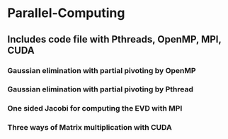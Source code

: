 # Parallel-Computing
## Includes code file with Pthreads, OpenMP, MPI, CUDA  
### Gaussian elimination with partial pivoting by OpenMP  
### Gaussian elimination with partial pivoting by Pthread  
### One sided Jacobi for computing the EVD with MPI  
### Three ways of Matrix multiplication with CUDA  
